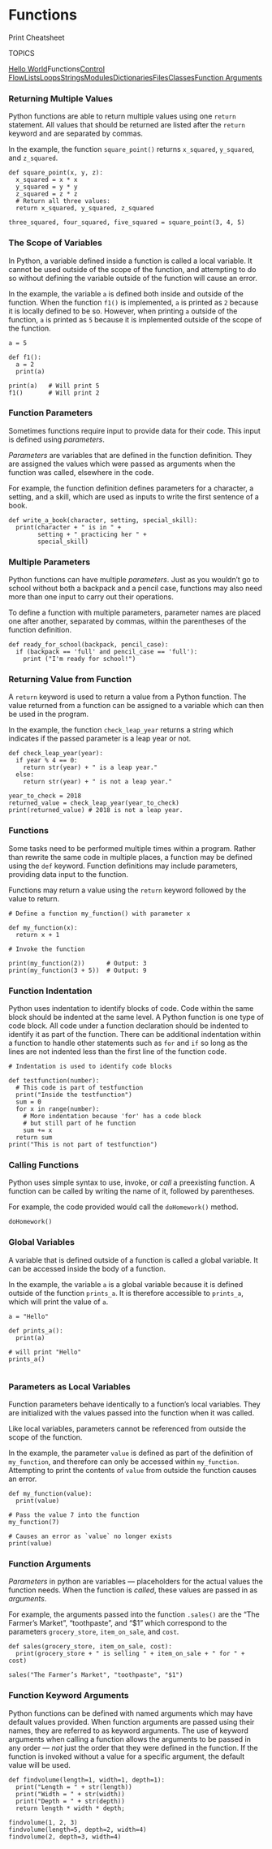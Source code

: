 # Functions

Print Cheatsheet



TOPICS

[Hello World](https://www.codecademy.com/learn/learn-python-3/modules/learn-python3-hello-world/cheatsheet)Functions[Control Flow](https://www.codecademy.com/learn/learn-python-3/modules/learn-python3-control-flow/cheatsheet)[Lists](https://www.codecademy.com/learn/learn-python-3/modules/learn-python3-lists/cheatsheet)[Loops](https://www.codecademy.com/learn/learn-python-3/modules/learn-python3-loops/cheatsheet)[Strings](https://www.codecademy.com/learn/learn-python-3/modules/learn-python3-strings/cheatsheet)[Modules](https://www.codecademy.com/learn/learn-python-3/modules/learn-python3-modules/cheatsheet)[Dictionaries](https://www.codecademy.com/learn/learn-python-3/modules/learn-python3-dictionaries/cheatsheet)[Files](https://www.codecademy.com/learn/learn-python-3/modules/learn-python3-files/cheatsheet)[Classes](https://www.codecademy.com/learn/learn-python-3/modules/learn-python3-classes/cheatsheet)[Function Arguments](https://www.codecademy.com/learn/learn-python-3/modules/learn-python3-function-arguments/cheatsheet)

### Returning Multiple Values

Python functions are able to return multiple values using one `return` statement. All values that should be returned are listed after the `return` keyword and are separated by commas.

In the example, the function `square_point()` returns `x_squared`, `y_squared`, and `z_squared`.

```
def square_point(x, y, z):
  x_squared = x * x
  y_squared = y * y
  z_squared = z * z
  # Return all three values:
  return x_squared, y_squared, z_squared
 
three_squared, four_squared, five_squared = square_point(3, 4, 5)
```

### The Scope of Variables

In Python, a variable defined inside a function is called a local variable. It cannot be used outside of the scope of the function, and attempting to do so without defining the variable outside of the function will cause an error.

In the example, the variable `a` is defined both inside and outside of the function. When the function `f1()` is implemented, `a` is printed as `2` because it is locally defined to be so. However, when printing `a` outside of the function, `a` is printed as `5` because it is implemented outside of the scope of the function.

```
a = 5
 
def f1():
  a = 2
  print(a)
  
print(a)   # Will print 5
f1()       # Will print 2
```

### Function Parameters

Sometimes functions require input to provide data for their code. This input is defined using *parameters*.

*Parameters* are variables that are defined in the function definition. They are assigned the values which were passed as arguments when the function was called, elsewhere in the code.

For example, the function definition defines parameters for a character, a setting, and a skill, which are used as inputs to write the first sentence of a book.

```
def write_a_book(character, setting, special_skill):
  print(character + " is in " + 
        setting + " practicing her " + 
        special_skill)
```

### Multiple Parameters

Python functions can have multiple *parameters*. Just as you wouldn’t go to school without both a backpack and a pencil case, functions may also need more than one input to carry out their operations.

To define a function with multiple parameters, parameter names are placed one after another, separated by commas, within the parentheses of the function definition.

```
def ready_for_school(backpack, pencil_case):
  if (backpack == 'full' and pencil_case == 'full'):
    print ("I'm ready for school!")
```

### Returning Value from Function

A `return` keyword is used to return a value from a Python function. The value returned from a function can be assigned to a variable which can then be used in the program.

In the example, the function `check_leap_year` returns a string which indicates if the passed parameter is a leap year or not.

```
def check_leap_year(year): 
  if year % 4 == 0:
    return str(year) + " is a leap year."
  else:
    return str(year) + " is not a leap year."
 
year_to_check = 2018
returned_value = check_leap_year(year_to_check)
print(returned_value) # 2018 is not a leap year.
```

### Functions

Some tasks need to be performed multiple times within a program. Rather than rewrite the same code in multiple places, a function may be defined using the `def` keyword. Function definitions may include parameters, providing data input to the function.

Functions may return a value using the `return` keyword followed by the value to return.

```
# Define a function my_function() with parameter x
 
def my_function(x):
  return x + 1
 
# Invoke the function
 
print(my_function(2))      # Output: 3
print(my_function(3 + 5))  # Output: 9
```

### Function Indentation

Python uses indentation to identify blocks of code. Code within the same block should be indented at the same level. A Python function is one type of code block. All code under a function declaration should be indented to identify it as part of the function. There can be additional indentation within a function to handle other statements such as `for` and `if` so long as the lines are not indented less than the first line of the function code.

```
# Indentation is used to identify code blocks
 
def testfunction(number):
  # This code is part of testfunction
  print("Inside the testfunction")
  sum = 0
  for x in range(number):
    # More indentation because 'for' has a code block
    # but still part of he function
    sum += x
  return sum
print("This is not part of testfunction")
```

### Calling Functions

Python uses simple syntax to use, invoke, or *call* a preexisting function. A function can be called by writing the name of it, followed by parentheses.

For example, the code provided would call the `doHomework()` method.

```
doHomework()
```

### Global Variables

A variable that is defined outside of a function is called a global variable. It can be accessed inside the body of a function.

In the example, the variable `a` is a global variable because it is defined outside of the function `prints_a`. It is therefore accessible to `prints_a`, which will print the value of `a`.

```
a = "Hello"
 
def prints_a():
  print(a)
  
# will print "Hello"
prints_a()
 
```

### Parameters as Local Variables

Function parameters behave identically to a function’s local variables. They are initialized with the values passed into the function when it was called.

Like local variables, parameters cannot be referenced from outside the scope of the function.

In the example, the parameter `value` is defined as part of the definition of `my_function`, and therefore can only be accessed within `my_function`. Attempting to print the contents of `value` from outside the function causes an error.

```
def my_function(value):
  print(value)   
  
# Pass the value 7 into the function
my_function(7) 
 
# Causes an error as `value` no longer exists
print(value) 
```

### Function Arguments

*Parameters* in python are variables — placeholders for the actual values the function needs. When the function is *called*, these values are passed in as *arguments*.

For example, the arguments passed into the function `.sales()` are the “The Farmer’s Market”, “toothpaste”, and “$1” which correspond to the parameters `grocery_store`, `item_on_sale`, and `cost`.

```
def sales(grocery_store, item_on_sale, cost):
  print(grocery_store + " is selling " + item_on_sale + " for " + cost) 
 
sales("The Farmer’s Market", "toothpaste", "$1")
```

### Function Keyword Arguments

Python functions can be defined with named arguments which may have default values provided. When function arguments are passed using their names, they are referred to as keyword arguments. The use of keyword arguments when calling a function allows the arguments to be passed in any order — *not* just the order that they were defined in the function. If the function is invoked without a value for a specific argument, the default value will be used.

```
def findvolume(length=1, width=1, depth=1):
  print("Length = " + str(length))
  print("Width = " + str(width))
  print("Depth = " + str(depth))
  return length * width * depth;
 
findvolume(1, 2, 3)
findvolume(length=5, depth=2, width=4)
findvolume(2, depth=3, width=4)
```
